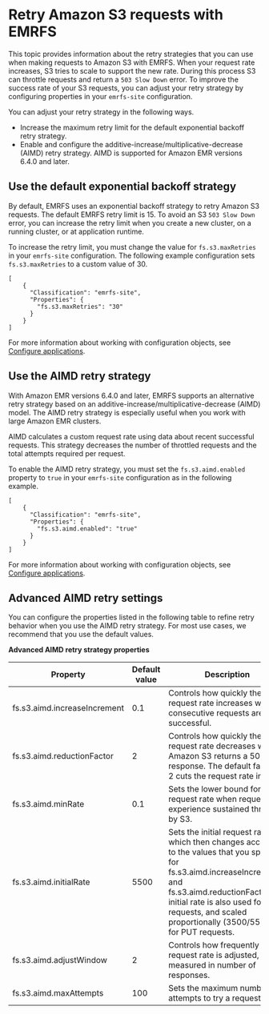 # Retry Amazon S3 requests with EMRFS<a name="emr-spark-emrfs-retry"></a>

This topic provides information about the retry strategies that you can use when making requests to Amazon S3 with EMRFS\. When your request rate increases, S3 tries to scale to support the new rate\. During this process S3 can throttle requests and return a `503 Slow Down` error\. To improve the success rate of your S3 requests, you can adjust your retry strategy by configuring properties in your `emrfs-site` configuration\.

You can adjust your retry strategy in the following ways\.
+ Increase the maximum retry limit for the default exponential backoff retry strategy\.
+ Enable and configure the additive\-increase/multiplicative\-decrease \(AIMD\) retry strategy\. AIMD is supported for Amazon EMR versions 6\.4\.0 and later\.

## Use the default exponential backoff strategy<a name="emr-spark-emrfs-retry-exponential-backoff"></a>

By default, EMRFS uses an exponential backoff strategy to retry Amazon S3 requests\. The default EMRFS retry limit is 15\. To avoid an S3 `503 Slow Down` error, you can increase the retry limit when you create a new cluster, on a running cluster, or at application runtime\.

To increase the retry limit, you must change the value for `fs.s3.maxRetries` in your `emrfs-site` configuration\. The following example configuration sets `fs.s3.maxRetries` to a custom value of 30\.

```
[
    {
      "Classification": "emrfs-site",
      "Properties": {
        "fs.s3.maxRetries": "30"
      }
    }
]
```

For more information about working with configuration objects, see [Configure applications](emr-configure-apps.md)\.

## Use the AIMD retry strategy<a name="emr-spark-emrfs-retry-aimd"></a>

With Amazon EMR versions 6\.4\.0 and later, EMRFS supports an alternative retry strategy based on an additive\-increase/multiplicative\-decrease \(AIMD\) model\. The AIMD retry strategy is especially useful when you work with large Amazon EMR clusters\.

AIMD calculates a custom request rate using data about recent successful requests\. This strategy decreases the number of throttled requests and the total attempts required per request\.

To enable the AIMD retry strategy, you must set the `fs.s3.aimd.enabled` property to `true` in your `emrfs-site` configuration as in the following example\.

```
[
    {
      "Classification": "emrfs-site",
      "Properties": {
        "fs.s3.aimd.enabled": "true"
      }
    }
]
```

For more information about working with configuration objects, see [Configure applications](emr-configure-apps.md)\.

## Advanced AIMD retry settings<a name="emr-spark-emrfs-retry-advanced-properties"></a>

You can configure the properties listed in the following table to refine retry behavior when you use the AIMD retry strategy\. For most use cases, we recommend that you use the default values\.


**Advanced AIMD retry strategy properties**  

| Property | Default value | Description | 
| --- | --- | --- | 
| fs\.s3\.aimd\.increaseIncrement | 0\.1 | Controls how quickly the request rate increases when consecutive requests are successful\. | 
| fs\.s3\.aimd\.reductionFactor | 2 | Controls how quickly the request rate decreases when Amazon S3 returns a 503 response\. The default factor of 2 cuts the request rate in half\. | 
| fs\.s3\.aimd\.minRate | 0\.1 | Sets the lower bound for the request rate when requests experience sustained throttling by S3\. | 
| fs\.s3\.aimd\.initialRate | 5500 | Sets the initial request rate, which then changes according to the values that you specify for fs\.s3\.aimd\.increaseIncrement and fs\.s3\.aimd\.reductionFactor\.The initial rate is also used for GET requests, and scaled proportionally \(3500/5500\) for PUT requests\. | 
| fs\.s3\.aimd\.adjustWindow | 2 | Controls how frequently the request rate is adjusted, measured in number of responses\. | 
| fs\.s3\.aimd\.maxAttempts | 100 | Sets the maximum number of attempts to try a request\. | 